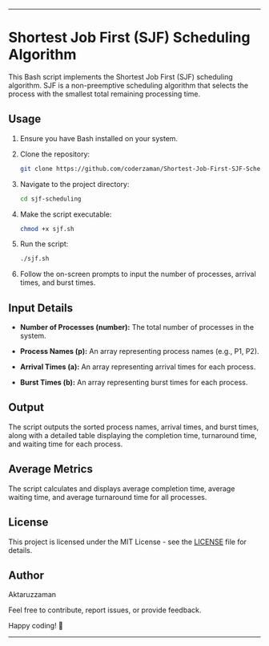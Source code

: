 
---

# Shortest Job First (SJF) Scheduling Algorithm

This Bash script implements the Shortest Job First (SJF) scheduling algorithm. SJF is a non-preemptive scheduling algorithm that selects the process with the smallest total remaining processing time.

## Usage

1. Ensure you have Bash installed on your system.

2. Clone the repository:

   ```bash
   git clone https://github.com/coderzaman/Shortest-Job-First-SJF-Scheduling-Algorithm.git
   ```

3. Navigate to the project directory:

   ```bash
   cd sjf-scheduling
   ```

4. Make the script executable:

   ```bash
   chmod +x sjf.sh
   ```

5. Run the script:

   ```bash
   ./sjf.sh
   ```

6. Follow the on-screen prompts to input the number of processes, arrival times, and burst times.

## Input Details

- **Number of Processes (number):** The total number of processes in the system.

- **Process Names (p):** An array representing process names (e.g., P1, P2).

- **Arrival Times (a):** An array representing arrival times for each process.

- **Burst Times (b):** An array representing burst times for each process.

## Output

The script outputs the sorted process names, arrival times, and burst times, along with a detailed table displaying the completion time, turnaround time, and waiting time for each process.

## Average Metrics

The script calculates and displays average completion time, average waiting time, and average turnaround time for all processes.

## License

This project is licensed under the MIT License - see the [LICENSE](LICENSE) file for details.

## Author

Aktaruzzaman

Feel free to contribute, report issues, or provide feedback.

Happy coding! 🚀

---
